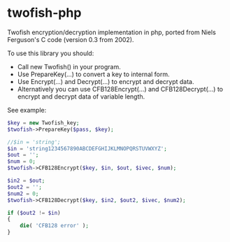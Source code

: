 # twofish-php
Twofish encryption/decryption implementation in php, ported from Niels Ferguson's C code (version 0.3 from 2002).

To use this library you should: 
- Call new Twofish() in your program.
- Use PrepareKey(...) to convert a key to internal form. 
- Use Encrypt(...) and Decrypt(...) to encrypt and decrypt data. 
- Alternatively you can use CFB128Encrypt(...) and CFB128Decrypt(...) to encrypt and decrypt data of variable length.

See example:
```php
$key = new Twofish_key;
$twofish->PrepareKey($pass, $key);

//$in = 'string';
$in = 'string1234567890ABCDEFGHIJKLMNOPQRSTUVWXYZ';
$out = '';
$num = 0;
$twofish->CFB128Encrypt($key, $in, $out, $ivec, $num);

$in2 = $out;
$out2 = '';
$num2 = 0;
$twofish->CFB128Decrypt($key, $in2, $out2, $ivec, $num2);

if ($out2 != $in)
{
	die( 'CFB128 error' );
}
```
